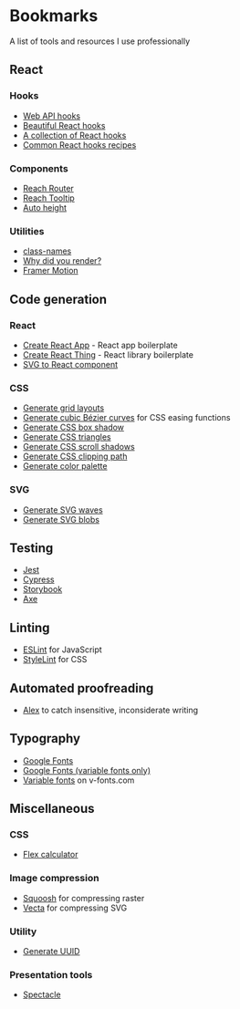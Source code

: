 # Bookmarks

A list of tools and resources I use professionally


## React

### Hooks

- [Web API hooks](https://github.com/kripod/react-hooks/tree/master/packages/web-api-hooks)
- [Beautiful React hooks](https://github.com/beautifulinteractions/beautiful-react-hooks)
- [A collection of React hooks](https://nikgraf.github.io/react-hooks/)
- [Common React hooks recipes](https://usehooks.com/)

### Components

- [Reach Router](https://reach.tech/router)
- [Reach Tooltip](https://reacttraining.com/reach-ui/tooltip/)
- [Auto height](https://www.npmjs.com/package/react-auto-height)

### Utilities

- [class-names](https://www.npmjs.com/package/classnames)
- [Why did you render?](https://github.com/welldone-software/why-did-you-render#readme)
- [Framer Motion](https://www.framer.com/motion/)


## Code generation

### React

- [Create React App](https://create-react-app.dev/docs/getting-started/) - React app boilerplate
- [Create React Thing](https://github.com/bence-toth/create-react-thing#readme) - React library boilerplate
- [SVG to React component](https://github.com/twilio-labs/svg-to-react)

### CSS

- [Generate grid layouts](https://grid.layoutit.com/)
- [Generate cubic Bézier curves](https://cubic-bezier.com/) for CSS easing functions
- [Generate CSS box shadow](https://brumm.af/shadows)
- [Generate CSS triangles](http://apps.eky.hk/css-triangle-generator/)
- [Generate CSS scroll shadows](https://css-scroll-shadows.now.sh/)
- [Generate CSS clipping path](https://bennettfeely.com/clippy/)
- [Generate color palette](https://www.colorbox.io/)

### SVG

- [Generate SVG waves](https://getwaves.io/)
- [Generate SVG blobs](https://www.blobmaker.app/)


## Testing

- [Jest](https://jestjs.io/)
- [Cypress](https://www.cypress.io/)
- [Storybook](https://storybook.js.org/)
- [Axe](https://github.com/dequelabs/axe-core)


## Linting

- [ESLint](https://eslint.org/) for JavaScript
- [StyleLint](https://stylelint.io/) for CSS


## Automated proofreading

- [Alex](https://github.com/get-alex/alex#readme) to catch insensitive, inconsiderate writing


## Typography

- [Google Fonts](https://fonts.google.com/)
- [Google Fonts (variable fonts only)](https://fonts.google.com/?vfonly)
- [Variable fonts](https://v-fonts.com/) on v-fonts.com


## Miscellaneous

### CSS

- [Flex calculator](https://www.flexulator.com/)

### Image compression

- [Squoosh](https://squoosh.app/) for compressing raster
- [Vecta](https://vecta.io/nano) for compressing SVG

### Utility

- [Generate UUID](https://github.com/uuidjs/uuid)

### Presentation tools

- [Spectacle](https://formidable.com/open-source/spectacle/)
